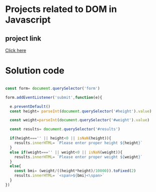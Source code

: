 # Projects related to DOM in Javascript

## project link
[Click here](https://stackblitz.com/edit/dom-project-chaiaurcode-6cwcij?file=2-BMICalculator%2Findex.html,2-BMICalculator%2Fchaiaurcode.js)


# Solution code

```javascript

const form= document.querySelector('form')

form.addEventListener('submit',function(e){

  e.preventDefault()
  const height= parseInt(document.querySelector('#height').value)

  const weight=parseInt(document.querySelector('#weight').value)

  const results= document.querySelector('#results')

  if(height==='' || height<0 || isNaN(height)){
    results.innerHTML= `Please enter proper height ${height}`
  }
  else if(weight==='' || weight<0 || isNaN(weight)){
    results.innerHTML= `Please enter proper weight ${weight}`
  }
  else{
    const bmi= (weight/((height*height)/10000)).toFixed(2)
    results.innerHTML= `<span>${bmi}<\span>`
  }
})


```